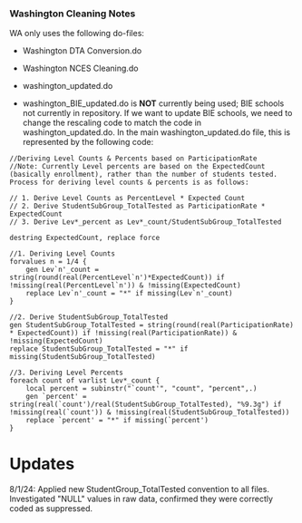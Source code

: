 ### Washington Cleaning Notes

WA only uses the following do-files:
- Washington DTA Conversion.do
- Washington NCES Cleaning.do
- washington_updated.do

- washington_BIE_updated.do is **NOT** currently being used; BIE schools not currently in repository. If we want to update BIE schools, we need to change the rescaling code to match the code in washington_updated.do. In the main washington_updated.do file, this is represented by the following code:

```
//Deriving Level Counts & Percents based on ParticipationRate
//Note: Currently Level percents are based on the ExpectedCount (basically enrollment), rather than the number of students tested. Process for deriving level counts & percents is as follows:

// 1. Derive Level Counts as PercentLevel * Expected Count
// 2. Derive StudentSubGroup_TotalTested as ParticipationRate * ExpectedCount
// 3. Derive Lev*_percent as Lev*_count/StudentSubGroup_TotalTested

destring ExpectedCount, replace force

//1. Deriving Level Counts
forvalues n = 1/4 {
	gen Lev`n'_count = string(round(real(PercentLevel`n')*ExpectedCount)) if !missing(real(PercentLevel`n')) & !missing(ExpectedCount)
	replace Lev`n'_count = "*" if missing(Lev`n'_count)
}

//2. Derive StudentSubGroup_TotalTested
gen StudentSubGroup_TotalTested = string(round(real(ParticipationRate) * ExpectedCount)) if !missing(real(ParticipationRate)) & !missing(ExpectedCount)
replace StudentSubGroup_TotalTested = "*" if missing(StudentSubGroup_TotalTested)

//3. Deriving Level Percents
foreach count of varlist Lev*_count {
	local percent = subinstr("`count'", "count", "percent",.)
	gen `percent' = string(real(`count')/real(StudentSubGroup_TotalTested), "%9.3g") if !missing(real(`count')) & !missing(real(StudentSubGroup_TotalTested))
	replace `percent' = "*" if missing(`percent')
}
```
# Updates

8/1/24: Applied new StudentGroup_TotalTested convention to all files. Investigated "NULL" values in raw data, confirmed they were correctly coded as suppressed.

